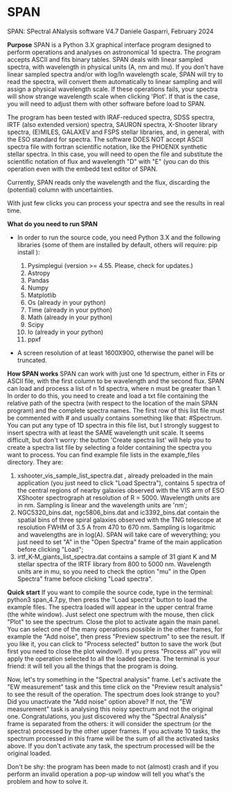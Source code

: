 # SPAN
SPAN: SPectral ANalysis software V4.7
Daniele Gasparri, February 2024

****Purpose****
SPAN is a Python 3.X graphical interface program designed to perform operations and analyses on astronomical 1d spectra. The program accepts ASCII and fits binary tables.
SPAN deals with linear sampled spectra, with wavelength in physical units (A, nm and mu). If you don't have linear sampled spectra and/or with log/ln wavelength scale, SPAN will try to read the spectra, will convert them automatically to linear sampling and will assign a physical wavelength scale. If these operations fails, your spectra will show strange wavelength scale when clicking 'Plot'. If that is the case, you will need to adjust them with other software before load to SPAN.

The program has been tested with IRAF-reduced spectra, SDSS spectra, IRTF (also extended version) spectra, SAURON spectra, X-Shooter library spectra, (E)MILES, GALAXEV and FSPS stellar libraries, and, in general, with the ESO standard for spectra.
The software DOES NOT accept ASCII spectra file with fortran scientific notation, like the PHOENIX synthetic stellar spectra. In this case, you will need to open the file and substitute the scientific notation of flux and wavelength "D" with "E" (you can do this operation even with the embedd text editor of SPAN.

Currently, SPAN reads only the wavelength and the flux, discarding the (potential) column with uncertainties.

With just few clicks you can process your spectra and see the results in real time.

****What do you need to run SPAN****
- In order to run the source code, you need Python 3.X and the following libraries (some of them are installed by default, others will require: pip install <library>):

    1) Pysimplegui (version >= 4.55. Please, check for updates.)
    2) Astropy
    3) Pandas
    4) Numpy
    6) Matplotlib
    7) Os (already in your python)
    8) Time (already in your python)
    9) Math (already in your python)
    10) Scipy
    11) Io (already in your python)
    12) ppxf
    

 - A screen resolution of at least 1600X900, otherwise the panel will be truncated.
 
    
****How SPAN works****
SPAN can work with just one 1d spectrum, either in Fits or ASCII file, with the first column to be wavelength and the second flux.
SPAN can load and process a list of n 1d spectra, where n must be greater than 1. In order to do this, you need to create and load a txt file containing the relative path of the spectra (with respect to the location of the main SPAN program) and the complete spectra names. The first row of this list file must be commented with # and usually contains something like that: #Spectrum. You can put any type of 1D spectra in this file list, but I strongly suggest to insert spectra with at least the SAME wavelength unit scale.
It seems difficult, but don't worry: the button 'Create spectra list' will help you to create a spectra list file by selecting a folder containing the spectra you want to process.
You can find example file lists in the example_files directory. They are:
1) xshooter_vis_sample_list_spectra.dat , already preloaded in the main application (you just need to click "Load Spectra"), contains 5 spectra of the central regions of nearby galaxies observed with the VIS arm of ESO XShooter spectrograph at resolution of R = 5000. Wavelength units are in nm. Sampling is linear and the wavelength units are 'nm';
2) NGC5320_bins.dat, ngc5806_bins.dat and ic3392_bins.dat contain the spatial bins of three spiral galaxies observed with the TNG telescope at resolution FWHM of 3.5 A from 470 to 670 nm. Sampling is logaritmic and wavelengths are in log(A). SPAN will take care of weverything; you just need to set "A" in the "Open Spectra" frame of the main application before clicking "Load";
3) irtf_K-M_giants_list_spectra.dat contains a sample of 31 giant K and M stellar spectra of the IRTF library from 800 to 5000 nm. Wavelength units are in mu, so you need to check the option "mu" in the Open Spectra" frame befoce clicking "Load spectra".


****Quick start****
If you want to compile the source code, type in the terminal: python3 span_4.7.py, then press the "Load spectra" button to load the example files.
The spectra loaded will appear in the upper central frame (the white window). 
Just select one spectrum with the mouse, then click "Plot" to see the spectrum. Close the plot to activate again the main panel. 
You can select one of the many operations possible in the other frames, for example the "Add noise", then press "Preview spectrum" to see the result. If you like it, you can click to "Process selected" button to save the work (but first you need to close the plot window!). If you press "Process all" you will apply the operation selected to all the loaded spectra. The terminal is your friend: it will tell you all the things that the program is doing.

Now, let's try something in the "Spectral analysis" frame. Let's activate the "EW measurement" task and this time click on the "Preview result analysis" to see the result of the operation. 
The spectrum does look strange to you? Did you unactivate the "Add noise" option above? If not, the "EW measurement" task is analysing this noisy spectrum and not the original one. Congratulations, you just discovered why the "Spectral Analysis" frame is separated from the others: it will consider the spectrum (or the spectra) processed by the other upper frames. If you activate 10 tasks, the spectrum processed in this frame will be the sum of all the activated tasks above. If you don't activate any task, the spectrum processed will be the original loaded. 

Don't be shy: the program has been made to not (almost) crash and if you perform an invalid operation a pop-up window will tell you what's the problem and how to solve it. 
